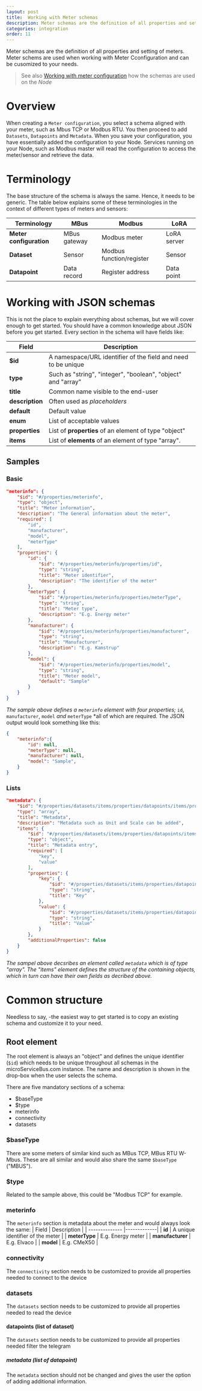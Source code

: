 ```yaml
---
layout: post
title:  Working with Meter schemas
description: Meter schemas are the definition of all properties and setting of meters. Meter schems are used when working with Meter Cconfiguration and can be cusomized to your needs.
categories: integration
order: 11
---
```

Meter schemas are the definition of all properties and setting of meters. Meter schems are used when working with Meter Cconfiguration and can be cusomized to your needs.

> See also [Working with meter configuration](https://docs.microservicebus.com/meter-configuration) how the schemas are used on the *Node*

# Overview
When creating a `Meter configuration`, you select a schema aligned with your meter, such as Mbus TCP or Modbus RTU. You then proceed to add `Datasets`, `Datapoints` and `Metadata`. When you save your configuration, you have essentially added the configuration to your Node.
Services running on your Node, such as Modbus master will read the configuration to access the meter/sensor and retrieve the data.

# Terminology
The base structure of the schema is always the same. Hence, it needs to be generic. The table below explains some of these terminologies in the context of different types of meters and sensors: 

| Terminology    | MBus        | Modbus      | LoRA        |
| -------------- |-------------|-------------|-------------|
| **Meter configuration** | MBus gateway | Modbus meter | LoRA server 
| **Dataset** | Sensor | Modbus function/register | Sensor 
| **Datapoint** | Data record | Register address | Data point


# Working with JSON schemas
This is not the place to explain everything about schemas, but we will cover enough to get started. You should have a common knowledge about JSON before you get started.
Every section in the schema will have fields like:

| Field       | Description |
| -------------- |-------------|
| **$id** | A namespace/URL identifier of the field and need to be unique | 
| **type** | Such as "string", "integer", "boolean", "object" and "array" | 
| **title** | Common name visible to the end-user | 
| **description** | Often used as *placeholders* | 
| **default** | Default value | 
| **enum** | List of acceptable values |
| **properties** | List of **properties** of an element of type "object" |
| **items** | List of **elements** of an element of type "array".|

## Samples

### Basic
```json
"meterinfo": {
    "$id": "#/properties/meterinfo",
    "type": "object",
    "title": "Meter information",
    "description": "The General information about the meter",
    "required": [
        "id",
        "manufacturer",
        "model",
        "meterType"
    ],
    "properties": {
        "id": {
            "$id": "#/properties/meterinfo/properties/id",
            "type": "string",
            "title": "Meter identifier",
            "description": "The identifier of the meter"
        },
        "meterType": {
            "$id": "#/properties/meterinfo/properties/meterType",
            "type": "string",
            "title": "Meter type",
            "description": "E.g. Energy meter"
        },
        "manufacturer": {
            "$id": "#/properties/meterinfo/properties/manufacturer",
            "type": "string",
            "title": "Manufacturer",
            "description": "E.g. Kamstrup"
        },
        "model": {
            "$id": "#/properties/meterinfo/properties/model",
            "type": "string",
            "title": "Meter model",
            "default": "Sample"
        }
    }
}
```
*The sample above defines a `meterinfo` element with four properties;* `id`, `manufacturer`, `model` *and* `meterType` *all of which are required. The JSON output would look something like this:

```json
{
    "meterinfo":{
        "id": null,
        "meterType": null,
        "manufacturer": null,
        "model": "Sample",
    }
}
```
### Lists

```json
"metadata": {
    "$id": "#/properties/datasets/items/properties/datapoints/items/properties/metadata",
    "type": "array",
    "title": "Metadata",
    "description": "Metadata such as Unit and Scale can be added",
    "items": {
        "$id": "#/properties/datasets/items/properties/datapoints/items/properties/metadata/items",
        "type": "object",
        "title": "Metadata entry",
        "required": [
            "key",
            "value"
        ],
        "properties": {
            "key": {
                "$id": "#/properties/datasets/items/properties/datapoints/items/properties/metadata/items/properties/key",
                "type": "string",
                "title": "Key"
            },
            "value": {
                "$id": "#/properties/datasets/items/properties/datapoints/items/properties/metadata/items/properties/value",
                "type": "string",
                "title": "Value"
            }
        },
        "additionalProperties": false
    }
}
```
*The sampel above decsribes an element called `metadata` which is of type "array". The "items" element defines the structure of the containing objects, which in turn can have their own fields as decribed above.*

# Common structure
Needless to say, -the easiest way to get started is to copy an existing schema and customize it to your need.

## Root element
The root element is always an "object" and defines the unique identifier (`$id`) which needs to be unique throughout all schemas in the microServiceBus.com instance. The name and description is shown in the drop-box when the user selects the schema.

There are five mandatory sections of a schema:
* $baseType
* $type
* meterinfo
* connectivity
* datasets

### $baseType
There are some meters of similar kind such as MBus TCP, MBus RTU W-Mbus. These are all similar and would also share the same `$baseType` ("MBUS").

### $type
Related to the sample above, this could be "Modbus TCP" for example.

### meterinfo
The `meterinfo` section is metadata about the meter and would always look the same:
| Field       | Description |
| -------------- |-------------|
| **id** | A unique identifier of the meter | 
| **meterType** | E.g. Energy meter | 
| **manufacturer** | E.g. Elvaco | 
| **model** | E.g. CMeX50 | 

### connectivity
The `connectivity` section needs to be customized to provide all properties needed to connect to the device

### datasets
The `datasets` section needs to be customized to provide all properties needed to read the device

#### datapoints (list of dataset) 
The `datasets` section needs to be customized to provide all properties needed filter the telegram

##### metadata (list of datapoint) 
The `metadata` section should not be changed and gives the user the option of adding additional information. 

